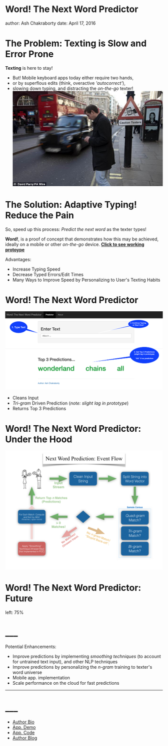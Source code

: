 Word! The Next Word Predictor
========================================================
author: Ash Chakraborty
date: April 17, 2016

The Problem: Texting is Slow and Error Prone
========================================================

**Texting** is here to stay!  
- But! Mobile keyboard apps today either require two hands,
- or by superflous edits (think, overactive *'autocorrect'*),
- slowing down typing, and distracting the *on-the-go* texter!  
![texter accident](texter.jpg)


The Solution: Adaptive Typing! Reduce the Pain
=======================================================

So, speed up this process: *Predict the next word* as the texter types!   

**Word!**, is a proof of concept that demonstrates how this may be achieved, ideally on a mobile or other _on-the-go_ device.  **[Click to see working protoype](http://shinylinkgoeshere)** 

Advantages:  
+ Increase Typing Speed  
+ Decrease Typed Errors/Edit Times  
+ Many Ways to Improve Speed by Personalizing to User's Texting Habits  

Word! The Next Word Predictor
========================================================

![Word! Instructions](WORD_instructions.png)   

+ Cleans Input  
+ _Tri-gram_ Driven Prediction (_note: slight lag in prototype_)  
+ Returns Top 3 Predictions  

Word! The Next Word Predictor: Under the Hood
========================================================

![Word! Event Flow Diagram](ngramPredictionModel_eventFlow.jpeg) 


Word! The Next Word Predictor: Future
========================================================  
left: 75%
  
# ___

Potential Enhancements:   
+ Improve predictions by implementing _smoothing techniques_ (to account for untrained text input), and other NLP techniques  
+ Improve predictions by personalizing the _n-gram_ training to texter's word universe  
+ Mobile app. implementation  
+ Scale performance on the cloud for fast predictions  

***  
# ___  


+ [Author Bio](https://www.linkedin.com/in/ashirwadchakraborty)  
+ [App. Demo](http://shiny)  
+ [App. Code](https://github.com/ashirwad08/typed-word-predictor)  
+ [Author Blog](https://theintentionalmachine.net/)


